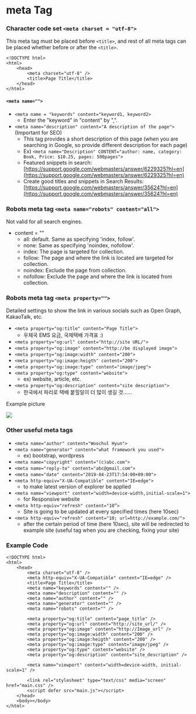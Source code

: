 # meta Tag



### Character code set `<meta charset = "utf-8">`

This meta tag must be placed before `<title>`, and rest of all meta tags can be placed whether before or after the `<title>`.   
   


```markup
<!DOCTYPE html>
<html>
    <head>
        <meta charset="utf-8" />
        <title>Page Title</title>
    </head>
</html>
```

#### `<meta name="">`

* `<meta name = "keywords" content="keyword1, keyword2>`
  * Enter the "keyword" in "content" by ",".
* `<meta name="description" content="A description of the page">` \(Important for SEO\)
  * This tag provides a short description of this page \(when you are searching in Google, so provide different description for each page\)
  * Ex\) `<meta name="Description" CONTENT="author: name, category: Book, Price: $10.25, pages: 500pages">`
  * Featured snippets in search: [https://support.google.com/webmasters/answer/6229325?hl=en](https://support.google.com/webmasters/answer/6229325?hl=en)
  * Create good titles and snippets in Search Results: [https://support.google.com/webmasters/answer/35624?hl=en](https://support.google.com/webmasters/answer/35624?hl=en)



### Robots meta tag `<meta name="robots" content="all">`

Not valid for all search engines.

* content = ""
  * all: default. Same as specifying 'index, follow'.
  * none: Same as specifying 'noindex, nofollow'.
  * index: The page is targeted for collection.
  * follow: The page and where the link is located are targeted for collection.
  * noindex: Exclude the page from collection.
  * nofollow: Exclude the page and where the link is located from collection.



### Robots meta tag `<meta property="">`

Detailed settings to show the link in various socials such as Open Graph, KakaoTalk, etc.

* `<meta property="og:title" content="Page Title">`
  * 우체국 EMS 요금, 국제택배 가격표 :\)
* `<meta property="og:url" content="http://site URL/">`
* `<meta property="og:image" content="http://be displayed image">`
* `<meta property="og:image:width" content="200">`
* `<meta property="og:image:heigth" content="200">`
* `<meta property="og:image:type" content="image/jpeg">`
* `<meta property="og:type" content="website">`
  * ex\) website, article, etc.
* `<meta property="og:description" content="site description">`
  * 한국에서 파리로 택배 붙힐일이 더 많이 생길 것……

Example picture

![](https://i.postimg.cc/NFFGq7J0/meta-property-og.png)



### Other useful meta tags

* `<meta name="author" content="Woochul Hyun">`
* `<meta name="generator" content="what framework you used">`
  * ex\) bootstrap, wordpress
* `<meta name="copyright" content="(c)abc.com">`
* `<meta name="reply-to" content="abc@gmail.com">`
* `<meta name="date" content="2019-04-23T17:54:00+09:00">`
* `<meta http-equiv="X-UA-Compatible" content="IE=edge">`
  * to make latest version of explorer be applied
* `<meta name="viewport" content="width=device-width,initial-scale=1">`
  * for Responsive website
* `<meta http-equiv="refresh" content="10”>`
  * Site is going to be updated at every specified times \(here 10sec\)
* `<meta http-equiv="refresh" content="10; url=http://example.com/">`
  * after the certain period of time \(here 10sec\), site will be redirected to example site \(useful tag when you are checking, fixing your site\)



### Example Code

```markup
<!DOCTYPE html>
<html>
    <head>
        <meta charset="utf-8" />
        <meta http-equiv="X-UA-Compatible" content="IE=edge" />
        <title>Page Title</title>
        <meta name="keywords" content="" />
        <meta name="description" content="" />
        <meta name="author" content="" />
        <meta name="generator" content="" />
        <meta name="robots" content="" />

        <meta property="og:title" content="page_title" />
        <meta property="og:url" content="http://site_url/" />
        <meta property="og:image" content="http://Image_url" />
        <meta property="og:image:width" content="200" />
        <meta property="og:image:heigth" content="200" />
        <meta property="og:image:type" content="image/jpeg" />
        <meta property="og:type" content="website" />
        <meta property="og:description" content="site_description" />

        <meta name="viewport" content="width=device-width, initial-scale=1" />

        <link rel="stylesheet" type="text/css" media="screen" href="main.css" />
        <script defer src="main.js"></script>
    </head>
    <body></body>
</html>
```

